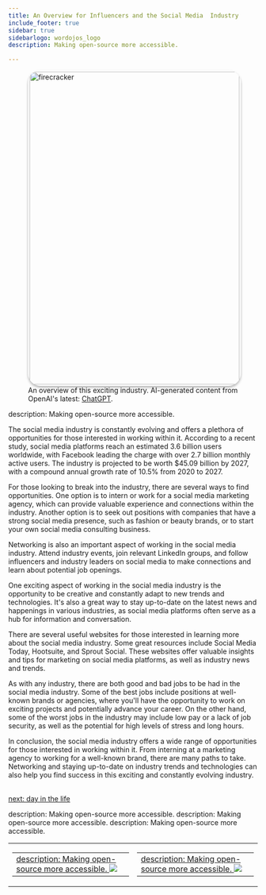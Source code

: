 ```yaml
---
title: An Overview for Influencers and the Social Media  Industry
include_footer: true
sidebar: true
sidebarlogo: wordojos_logo
description: Making open-source more accessible.

---
```

<figure>
    <img src='/uploads/small/webcasters.jpg' style="width: 100%;height: 630px;padding: 3px; box-shadow: 0 3px 5px rgba(0,0,0,.3);border-radius: 25px;overflow: hidden;border: none;" align="middle"; alt='firecracker';/>
    <figcaption>An overview of this exciting industry. AI-generated content from OpenAI's latest: <a href="https://openai.com/blog/chatgpt/" >ChatGPT</a>.</figcaption>
</figure>
description: Making open-source more accessible.
<p>
The social media industry is constantly evolving and offers a plethora of opportunities for those interested in working within it. According to a recent study, social media platforms reach an estimated 3.6 billion users worldwide, with Facebook leading the charge with over 2.7 billion monthly active users. The industry is projected to be worth $45.09 billion by 2027, with a compound annual growth rate of 10.5% from 2020 to 2027.

For those looking to break into the industry, there are several ways to find opportunities. One option is to intern or work for a social media marketing agency, which can provide valuable experience and connections within the industry. Another option is to seek out positions with companies that have a strong social media presence, such as fashion or beauty brands, or to start your own social media consulting business.

Networking is also an important aspect of working in the social media industry. Attend industry events, join relevant LinkedIn groups, and follow influencers and industry leaders on social media to make connections and learn about potential job openings.

One exciting aspect of working in the social media industry is the opportunity to be creative and constantly adapt to new trends and technologies. It's also a great way to stay up-to-date on the latest news and happenings in various industries, as social media platforms often serve as a hub for information and conversation.

There are several useful websites for those interested in learning more about the social media industry. Some great resources include Social Media Today, Hootsuite, and Sprout Social. These websites offer valuable insights and tips for marketing on social media platforms, as well as industry news and trends.

As with any industry, there are both good and bad jobs to be had in the social media industry. Some of the best jobs include positions at well-known brands or agencies, where you'll have the opportunity to work on exciting projects and potentially advance your career. On the other hand, some of the worst jobs in the industry may include low pay or a lack of job security, as well as the potential for high levels of stress and long hours.

In conclusion, the social media industry offers a wide range of opportunities for those interested in working within it. From interning at a marketing agency to working for a well-known brand, there are many paths to take. Networking and staying up-to-date on industry trends and technologies can also help you find success in this exciting and constantly evolving industry.

<br>
<a href="https://workdojos.com/webcasters/day-in-the-life">next: day in the life</a>
</p>
<table border="0" cellpadding="0" cellspacing="0" width="600" id="templateColumns">
    <tr>
description: Making open-source more accessible.
        <td align="center" valign="top" width="50%" class="templateColumnContainer">
            <table border="0" cellpadding="10" cellspacing="0" height="100%" width="100px">
                <tr>
                    <td class="leftColumnContent">
                      <a href="https://webcasters.workdojos.com">
description: Making open-source more accessible.
                        <img src="/uploads/dash.png" class="columnImage" />
                    </td>
                </tr>
            </table>
        </td>
description: Making open-source more accessible.
        <td align="center" valign="top" width="50%" class="templateColumnContainer">
            <table border="0" cellpadding="10" cellspacing="0" height="100%" width="100px">
                <tr>
                    <td class="rightColumnContent">
                      <a href="https://videogamers.workdojos.com">
description: Making open-source more accessible.
                        <img src="/uploads/randomdojo.png" class="columnImage" />
                    </td>
            </table>
        </td>
    </tr>
description: Making open-source more accessible.
</table>
